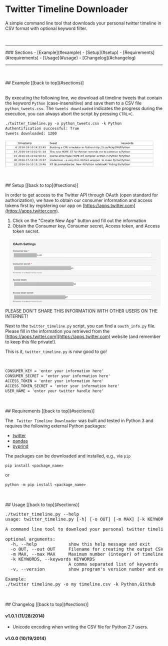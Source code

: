 # Twitter Timeline Downloader

A simple command line tool that downloads your personal twitter timeline in CSV format with optional keyword filter.

<br>

<hr>
<a id='sections'></a>
### Sections
- [Example](#example)
- [Setup](#setup)
- [Requirements](#requirements)
- [Usage](#usage)
- [Changelog](#changelog)

<hr>

<br>
<br>
<a id='example'>
## Example
[[back to top](#sections)]
<br>
<br>

By executing the following line, we download all timeline tweets that contain the keyword `Python` (case-insensitive) and save them to a CSV file `python_tweets.csv`. The `tweets downloaded` indicates the progress during the execution, you can always abort the script by pressing `CTRL+C`.

	./twitter_timeline.py -o python_tweets.csv -k Python
	Authentification successful: True
	tweets downloaded: 1200


![](./images/python_tweets.png)

<br>
<br>
<a id='setup'>
## Setup
[[back to top](#sections)]

In order to get access to the Twitter API through OAuth (open standard for authorization), we have to obtain our consumer information and access tokens first by registering our app on [https://apps.twitter.com](https://apps.twitter.com).

1. Click on the "Create New App" button and fill out the information  
2. Obtain the Consumer key, Consumer secret, Access token, and Access token secret.



![OAuth settings](./images/oauth_settings.png)
PLEASE DON'T SHARE THIS INFORMATION WITH OTHER USERS ON THE INTERNET!

Next to the `twitter_timeline.py` script, you can find a `oauth_info.py` file. Please fill in the information you retrieved from the [https://apps.twitter.com](https://apps.twitter.com) website (and remember to keep this file private!).

This is it, `twitter_timeline.py` is now good to go!

<br>



	CONSUMER_KEY = 'enter your information here'
	CONSUMER_SECRET = 'enter your information here'
	ACCESS_TOKEN = 'enter your information here'
	ACCESS_TOKEN_SECRET = 'enter your information here'
	USER_NAME = 'enter your twitter handle here'




<br>
<br>
<a id='requirements'>
## Requirements
[[back to top](#sections)]


The ` Twitter Timeline Downloader` was built and tested in Python 3 and requires the following external Python packages:

- [twitter](https://pypi.python.org/pypi/twitter/1.15.0)
- [pandas](http://pandas.pydata.org)
- [pyprind](https://github.com/rasbt/pyprind)

The packages can be downloaded and installed, e.g., via `pip`

	pip install <package_name>

or

	python -m pip install <package_name>

<br>
<br>
<a id='usage'>
## Usage
[[back to top](#sections)]


<pre>
./twitter_timeline.py --help
usage: twitter_timeline.py [-h] [-o OUT] [-m MAX] [-k KEYWORDS] [-v]

A command line tool to download your personal twitter timeline.

optional arguments:
  -h, --help            show this help message and exit
  -o OUT, --out OUT     Filename for creating the output CSV file.
  -m MAX, --max MAX     Maximum number (integer) of timeline tweets query (searches all by default)
  -k KEYWORDS, --keywords KEYWORDS
                        A comma separated list of keywords  for filtering (optional).
  -v, --version         show program's version number and exit

Example:
./twitter_timeline.py -o my_timeline.csv -k Python,Github</pre>

<br>
<br>
<a id='changelog'>
## Changelog
[[back to top](#sections)]

#### v1.0.1 (11/28/2014)
- Unicode encoding when writing the CSV file for Python 2.7 users.

#### v1.0.0 (10/19/2014)